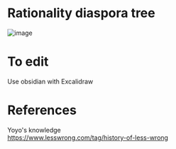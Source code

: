 # Rationality diaspora tree
![image](https://github.com/exanova-y/rat_lore/assets/52893812/a6960269-8fde-41c2-be65-e2d07058352d)

# To edit
Use obsidian with Excalidraw


# References   
Yoyo's knowledge   
https://www.lesswrong.com/tag/history-of-less-wrong
